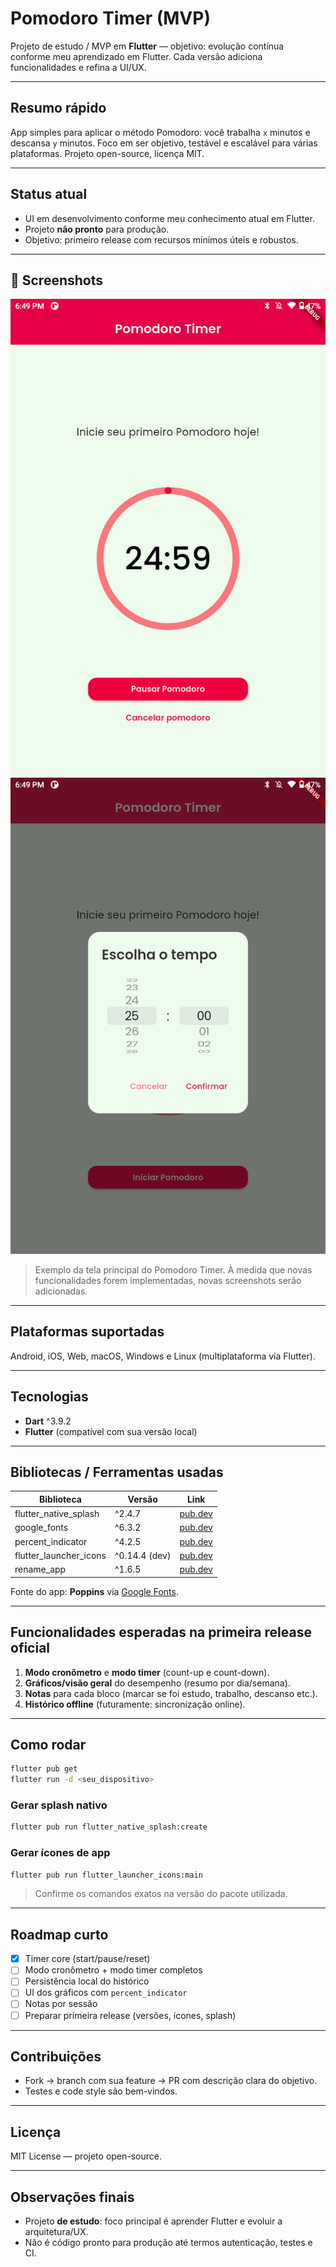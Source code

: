 # Pomodoro Timer (MVP)

Projeto de estudo / MVP em **Flutter** — objetivo: evolução contínua conforme meu aprendizado em Flutter. Cada versão adiciona funcionalidades e refina a UI/UX.

---

## Resumo rápido
App simples para aplicar o método Pomodoro: você trabalha `x` minutos e descansa `y` minutos. Foco em ser objetivo, testável e escalável para várias plataformas. Projeto open-source, licença MIT.

---

## Status atual
- UI em desenvolvimento conforme meu conhecimento atual em Flutter.  
- Projeto **não pronto** para produção.  
- Objetivo: primeiro release com recursos mínimos úteis e robustos.

---

## 📸 Screenshots

![Pomodoro Timer - Home](assets/screenshots/screen.png)
![Pomodoro Timer - Home 2](assets/screenshots/screen2.png)

> Exemplo da tela principal do Pomodoro Timer. À medida que novas funcionalidades forem implementadas, novas screenshots serão adicionadas.


---

## Plataformas suportadas
Android, iOS, Web, macOS, Windows e Linux (multiplataforma via Flutter).  

---

## Tecnologias
- **Dart** ^3.9.2  
- **Flutter** (compatível com sua versão local)  

---

## Bibliotecas / Ferramentas usadas

| Biblioteca | Versão | Link |
|------------|--------|------|
| flutter_native_splash | ^2.4.7 | [pub.dev](https://pub.dev/packages/flutter_native_splash) |
| google_fonts | ^6.3.2 | [pub.dev](https://pub.dev/packages/google_fonts) |
| percent_indicator | ^4.2.5 | [pub.dev](https://pub.dev/packages/percent_indicator) |
| flutter_launcher_icons | ^0.14.4 (dev) | [pub.dev](https://pub.dev/packages/flutter_launcher_icons) |
| rename_app | ^1.6.5 | [pub.dev](https://pub.dev/packages/rename_app) |

Fonte do app: **Poppins** via [Google Fonts](https://fonts.google.com/specimen/Poppins).

---

## Funcionalidades esperadas na primeira release oficial
1. **Modo cronômetro** e **modo timer** (count-up e count-down).  
2. **Gráficos/visão geral** do desempenho (resumo por dia/semana).  
3. **Notas** para cada bloco (marcar se foi estudo, trabalho, descanso etc.).  
4. **Histórico offline** (futuramente: sincronização online).

---

## Como rodar
```bash
flutter pub get
flutter run -d <seu_dispositivo>
````

### Gerar splash nativo

```bash
flutter pub run flutter_native_splash:create
```

### Gerar ícones de app

```bash
flutter pub run flutter_launcher_icons:main
```

> Confirme os comandos exatos na versão do pacote utilizada.

---

## Roadmap curto

* [x] Timer core (start/pause/reset)
* [ ] Modo cronômetro + modo timer completos
* [ ] Persistência local do histórico
* [ ] UI dos gráficos com `percent_indicator`
* [ ] Notas por sessão
* [ ] Preparar primeira release (versões, ícones, splash)

---

## Contribuições

* Fork → branch com sua feature → PR com descrição clara do objetivo.
* Testes e code style são bem-vindos.

---

## Licença

MIT License — projeto open-source.

---

## Observações finais

* Projeto **de estudo**: foco principal é aprender Flutter e evoluir a arquitetura/UX.
* Não é código pronto para produção até termos autenticação, testes e CI.
